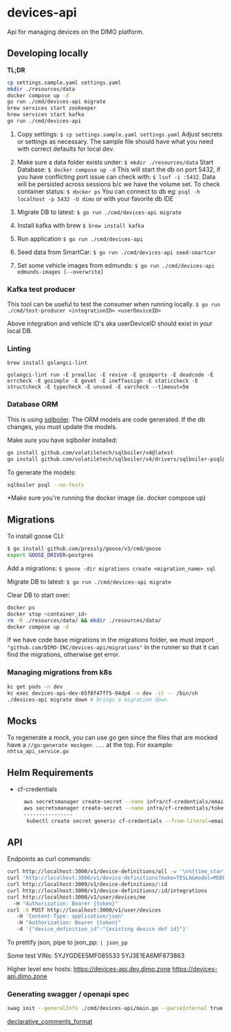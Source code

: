 # devices-api
Api for managing devices on the DIMO platform.

## Developing locally

**TL;DR**
```bash
cp settings.sample.yaml settings.yaml
mkdir ./resources/data
docker compose up -d
go run ./cmd/devices-api migrate
brew services start zookeeper
brew services start kafka
go run ./cmd/devices-api
```

1. Copy settings: `$ cp settings.sample.yaml settings.yaml`
Adjust secrets or settings as necessary. The sample file should have what you need with correct defaults for local dev.

2. Make sure a data folder exists under: `$ mkdir ./resources/data`
Start Database: `$ docker compose up -d`
This will start the db on port 5432, if you have conflicting port issue can check with: `$ lsof -i :5432`. 
Data will be persisted across sessions b/c we have the volume set. 
To check container status: `$ docker ps`
You can connect to db eg: `psql -h localhost -p 5432 -U dimo` or with your favorite db IDE

3. Migrate DB to latest: `$ go run ./cmd/devices-api migrate`

4. Install kafka with brew
`$ brew install kafka`

5. Run application
`$ go run ./cmd/devices-api`

6. Seed data from SmartCar:
`$ go run ./cmd/devices-api seed-smartcar`

7. Set some vehicle images from edmunds:
`$ go run ./cmd/devices-api edmunds-images [--overwrite]`

### Kafka test producer

This tool can be useful to test the consumer when running locally.
`$ go run ./cmd/test-producer <integrationID> <userDeviceID>`

Above integration and vehicle ID's aka userDeviceID should exist in your local DB. 

### Linting

`brew install golangci-lint`

`golangci-lint run -E prealloc -E revive -E goimports -E deadcode -E errcheck -E gosimple -E govet -E ineffassign -E staticcheck -E structcheck -E typecheck -E unused -E varcheck --timeout=5m`

### Database ORM

This is using [sqlboiler](https://github.com/volatiletech/sqlboiler). The ORM models are code generated. If the db changes,
you must update the models.

Make sure you have sqlboiler installed:
```bash
go install github.com/volatiletech/sqlboiler/v4@latest
go install github.com/volatiletech/sqlboiler/v4/drivers/sqlboiler-psql@latest
```

To generate the models:
```bash
sqlboiler psql --no-tests
```
*Make sure you're running the docker image (ie. docker compose up)

## Migrations

To install goose CLI:
```bash
$ go install github.com/pressly/goose/v3/cmd/goose
export GOOSE_DRIVER=postgres
```

Add a migrations:
`$ goose -dir migrations create <migration_name> sql`

Migrate DB to latest:
`$ go run ./cmd/devices-api migrate`

Clear DB to start over:
```bash
docker ps
docker stop <container_id>
rm -R ./resources/data/ && mkdir ./resources/data/ 
docker compose up -d
```

If we have code base migrations in the migrations folder, we must import `_ "github.com/DIMO-INC/devices-api/migrations"` in the runner so that
it can find the migrations, otherwise get error.

### Managing migrations from k8s
```bash
kc get pods -n dev
kc exec devices-api-dev-65f8f47ff5-94dp4 -n dev -it -- /bin/sh
./devices-api migrate down # brings a migration down
```

## Mocks

To regenerate a mock, you can use go gen since the files that are mocked have a `//go:generate mockgen ...` at the top. For example:
`nhtsa_api_service.go`

## Helm Requirements

* cf-credentials
  ```sh
    aws secretsmanager create-secret --name infra/cf-credentials/email --description "Cloudflare email" --secret-string "xxx@xxx.xxx"
    aws secretsmanager create-secret --name infra/cf-credentials/token --description "Cloudflare token" --secret-string "XXXXXX"
    ----------------
     kubectl create secret generic cf-credentials --from-literal=email='XXX@XXX.XXX' --from-literal=token='XXX' -n infra
  ```
  
## API

Endpoints as curl commands:
```bash
curl http://localhost:3000/v1/device-definitions/all -w '\n%{time_starttransfer}\n' -v
curl 'http://localhost:3000/v1/device-definitions?make=TESLA&model=MODEL%20Y&year=2021'
curl http://localhost:3000/v1/device-definitions/:id
curl http://localhost:3000/v1/device-definitions/:id/integrations
curl http://localhost:3000/v1/user/devices/me
  -H "Authorization: Bearer {token}"
curl -X POST http://localhost:3000/v1/user/devices
   -H 'Content-Type: application/json'
   -H "Authorization: Bearer {token}"
   -d '{"device_definition_id":"{existing device def id}"}'
```

To prettify json, pipe to json_pp: `| json_pp`

Some test VINs:
5YJYGDEE5MF085533
5YJ3E1EA6MF873863

Higher level env hosts:
https://devices-api.dev.dimo.zone
https://devices-api.dimo.zone

### Generating swagger / openapi spec

```bash
swag init --generalInfo ./cmd/devices-api/main.go --parseInternal true --generatedTime true
```

[declarative_comments_format](https://swaggo.github.io/swaggo.io/declarative_comments_format/)

